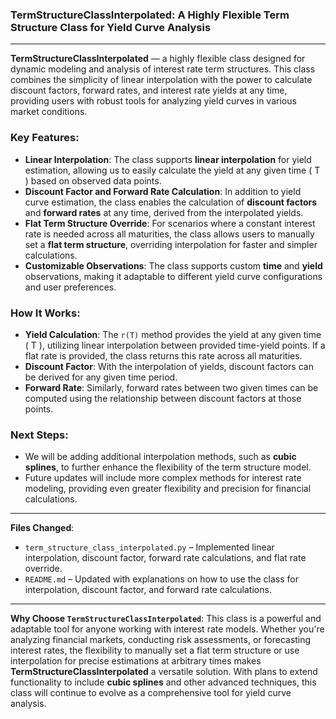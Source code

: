 ### **TermStructureClassInterpolated: A Highly Flexible Term Structure Class for Yield Curve Analysis**

---

**TermStructureClassInterpolated** — a highly flexible class designed for dynamic modeling and analysis of interest rate term structures. This class combines the simplicity of linear interpolation with the power to calculate discount factors, forward rates, and interest rate yields at any time, providing users with robust tools for analyzing yield curves in various market conditions.

### **Key Features**:
- **Linear Interpolation**: The class supports **linear interpolation** for yield estimation, allowing us to easily calculate the yield at any given time \( T \) based on observed data points.
- **Discount Factor and Forward Rate Calculation**: In addition to yield curve estimation, the class enables the calculation of **discount factors** and **forward rates** at any time, derived from the interpolated yields.
- **Flat Term Structure Override**: For scenarios where a constant interest rate is needed across all maturities, the class allows users to manually set a **flat term structure**, overriding interpolation for faster and simpler calculations.
- **Customizable Observations**: The class supports custom **time** and **yield** observations, making it adaptable to different yield curve configurations and user preferences.

### **How It Works**:
- **Yield Calculation**: The `r(T)` method provides the yield at any given time \( T \), utilizing linear interpolation between provided time-yield points. If a flat rate is provided, the class returns this rate across all maturities.
- **Discount Factor**: With the interpolation of yields, discount factors can be derived for any given time period.
- **Forward Rate**: Similarly, forward rates between two given times can be computed using the relationship between discount factors at those points.

### **Next Steps**:
- We will be adding additional interpolation methods, such as **cubic splines**, to further enhance the flexibility of the term structure model.
- Future updates will include more complex methods for interest rate modeling, providing even greater flexibility and precision for financial calculations.

---

**Files Changed**:
- `term_structure_class_interpolated.py` – Implemented linear interpolation, discount factor, forward rate calculations, and flat rate override.
- `README.md` – Updated with explanations on how to use the class for interpolation, discount factor, and forward rate calculations.

---

**Why Choose `TermStructureClassInterpolated`**:
This class is a powerful and adaptable tool for anyone working with interest rate models. Whether you're analyzing financial markets, conducting risk assessments, or forecasting interest rates, the flexibility to manually set a flat term structure or use interpolation for precise estimations at arbitrary times makes **TermStructureClassInterpolated** a versatile solution. With plans to extend functionality to include **cubic splines** and other advanced techniques, this class will continue to evolve as a comprehensive tool for yield curve analysis.
